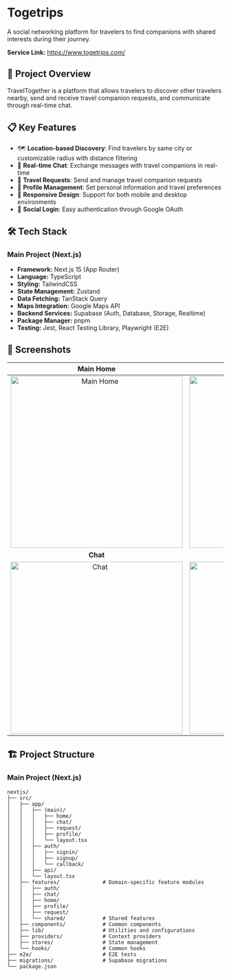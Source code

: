 # Togetrips

A social networking platform for travelers to find companions with shared interests during their journey.

**Service Link:** https://www.togetrips.com/

## 🚀 Project Overview

TravelTogether is a platform that allows travelers to discover other travelers nearby, send and receive travel companion requests, and communicate through real-time chat.

## 📋 Key Features

- 🗺️ **Location-based Discovery**: Find travelers by same city or customizable radius with distance filtering
- 💬 **Real-time Chat**: Exchange messages with travel companions in real-time
- 📝 **Travel Requests**: Send and manage travel companion requests
- 👤 **Profile Management**: Set personal information and travel preferences
- 📱 **Responsive Design**: Support for both mobile and desktop environments
- 🔐 **Social Login**: Easy authentication through Google OAuth

## 🛠️ Tech Stack

### Main Project (Next.js)

- **Framework:** Next.js 15 (App Router)
- **Language:** TypeScript
- **Styling:** TailwindCSS
- **State Management:** Zustand
- **Data Fetching:** TanStack Query
- **Maps Integration:** Google Maps API
- **Backend Services:** Supabase (Auth, Database, Storage, Realtime)
- **Package Manager:** pnpm
- **Testing:** Jest, React Testing Library, Playwright (E2E)

## 📱 Screenshots

<!-- prettier-ignore-start -->
| Main Home | Travel Requests |
| :---: | :---: |
| <img width="400" alt="Main Home" src="https://github.com/user-attachments/assets/51d231f5-9d0f-4b14-bec3-397bd330e0df"> | <img width="400" alt="Travel Requests" src="https://github.com/user-attachments/assets/805ca1b8-abee-4913-8a1d-7c7d60e152e7"> |
| **Chat** | **Profile** |
| <img width="400" alt="Chat" src="https://github.com/user-attachments/assets/dec0cacb-ea42-4439-96ca-cfea440125f4"> | <img width="400" alt="Profile" src="https://github.com/user-attachments/assets/5fadadf8-733f-4065-a198-5b0fa8db1a13"> |
<!-- prettier-ignore-end -->

## 🏗️ Project Structure

### Main Project (Next.js)

```
nextjs/
├── src/
│   ├── app/
│   │   ├── (main)/
│   │   │   ├── home/
│   │   │   ├── chat/
│   │   │   ├── request/
│   │   │   ├── profile/
│   │   │   └── layout.tsx
│   │   ├── auth/
│   │   │   ├── signin/
│   │   │   ├── signup/
│   │   │   └── callback/
│   │   ├── api/
│   │   └── layout.tsx
│   ├── features/              # Domain-specific feature modules
│   │   ├── auth/
│   │   ├── chat/
│   │   ├── home/
│   │   ├── profile/
│   │   ├── request/
│   │   └── shared/            # Shared features
│   ├── components/            # Common components
│   ├── lib/                   # Utilities and configurations
│   ├── providers/             # Context providers
│   ├── stores/                # State management
│   └── hooks/                 # Common hooks
├── e2e/                       # E2E tests
├── migrations/                # Supabase migrations
└── package.json
```

